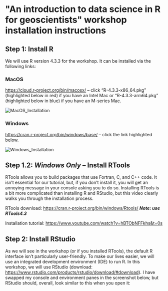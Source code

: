 # "An introduction to data science in R for geoscientists" workshop installation instructions

## Step 1: Install R

We will use R version 4.3.3 for the workshop. It can be installed via the following links:

### MacOS
https://cloud.r-project.org/bin/macosx/ – click “R-4.3.3-x86_64.pkg” (highlighted below in red) if you have an Intel Mac or “R-4.3.3-arm64.pkg” (highlighted below in blue) if you have an M-series Mac. 
 
![MacOS_Installation](https://github.com/JackFWard/An-introduction-to-data-science-in-R-for-geoscientists/assets/63625965/f8c1c5ab-7365-46a3-af4d-7abaa4f67990)

### Windows
https://cran.r-project.org/bin/windows/base/ – click the link highlighted below. 

![Windows_Installation](https://github.com/JackFWard/An-introduction-to-data-science-in-R-for-geoscientists/assets/63625965/efe183d3-cd82-4f18-87fc-bd304d822777)

## Step 1.2: ***Windows Only*** – Install RTools

RTools allows you to build packages that use Fortran, C, and C++ code. It isn’t essential for our tutorial, but, if you don’t install it, you will get an annoying message in your console asking you to do so. Installing RTools is a bit more complicated than installing R and RStudio, but this video clearly walks you through the installation process. 

RTools download: https://cran.r-project.org/bin/windows/Rtools/ ***Note: use RTools4.3***

Installation tutorial: https://www.youtube.com/watch?v=hBTObNFFkhs&t=0s 


## Step 2: Install RStudio

As we will see in the workshop (or if you installed RTools), the default R interface isn’t particularly user-friendly. To make our lives easier, we will use an integrated development environment (IDE) to run R. In this workshop, we will use RStudio (download: https://www.rstudio.com/products/rstudio/download/#download). I have swapped my console and environment panes in the screenshot below, but RStudio should, overall, look similar to this when you open it:

 
